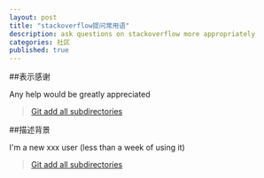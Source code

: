 ```yaml
---
layout: post
title: "stackoverflow提问常用语"
description: ask questions on stackoverflow more appropriately
categories: 社区
published: true
---
```


##表示感谢

Any help would be greatly appreciated

>[Git add all subdirectories](http://stackoverflow.com/questions/14620863/git-add-all-subdirectories)

##描述背景

I'm a new xxx user (less than a week of using it)

>[Git add all subdirectories](http://stackoverflow.com/questions/14620863/git-add-all-subdirectories)
